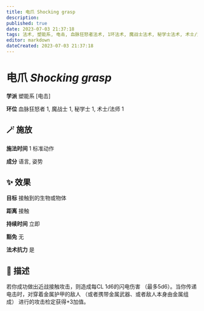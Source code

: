 ```yaml
---
title: 电爪 Shocking grasp
description: 
published: true
date: 2023-07-03 21:37:18
tags: 法术, 塑能系, 电击, 血脉狂怒者法术, 1环法术, 魔战士法术, 秘学士法术, 术士/法师法术
editor: markdown
dateCreated: 2023-07-03 21:37:18
---
```


# **电爪** *Shocking grasp*

**学派** 塑能系 \[电击\] 

**环位** 血脉狂怒者 1, 魔战士 1, 秘学士 1, 术士/法师 1

## 🪄 施放

**施法时间** 1 标准动作

**成分** 语言, 姿势

## ✨ 效果 

**目标** 接触到的生物或物体 

**距离** 接触  

**持续时间** 立即 

**豁免** 无

**法术抗力** 是

## 📖 描述

若你成功做出近战接触攻击，则造成每CL 1d6的闪电伤害 （最多5d6）。当你传递电击时，对穿着金属护甲的敌人 （或者携带金属武器、或者敌人本身由金属组成） 进行的攻击检定获得+3加值。
    